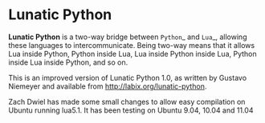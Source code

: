 Lunatic Python
==============

**Lunatic Python** is a two-way bridge between `Python`_ and `Lua`_,
allowing these languages to intercommunicate. Being two-way means that
it allows Lua inside Python, Python inside Lua, Lua inside Python
inside Lua, Python inside Lua inside Python, and so on.

This is an improved version of Lunatic Python 1.0, as written by
Gustavo Niemeyer and available from http://labix.org/lunatic-python.

Zach Dwiel has made some small changes to allow easy compilation on
Ubuntu running lua5.1.  It has been testing on Ubuntu 9.04, 10.04 and
11.04
